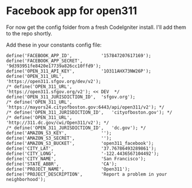 Facebook app for open311
========================

For now get the config folder from a fresh CodeIgniter install.  I'll add them to the repo shortly.

Add these in your constants config file:

	define('FACEBOOK_APP_ID', 			'157847207617169');
	define('FACEBOOK_APP_SECRET', 		'9d393951fe8420e17739a826cc10ffd9');
	define('OPEN_311_API_KEY', 			'1O311AHX73NW26P');
	define('OPEN_311_URL', 				'https://open311.sfgov.org/dev/v2');
	/* define('OPEN_311_URL', 				'https://open311.sfgov.org/v2'); << DEV  */
	define('OPEN_311_JURISDICTION_ID', 	'sfgov.org');
	/* define('OPEN_311_URL', 				'https://mayors24.cityofboston.gov:6443/api/open311/v2'); */
	/* define('OPEN_311_JURISDICTION_ID', 	'cityofboston.gov'); */
	/* define('OPEN_311_URL', 				'http://311.dc.gov/cwi/Open311/v2'); */
	/* define('OPEN_311_JURISDICTION_ID', 	'dc.gov'); */
	define('AMAZON_S3_KEY', 			'');
	define('AMAZON_S3_SECRET', 			'');
	define('AMAZON_S3_BUCKET', 			'open311_facebook');
	define('CITY_LAT', 					'37.76786493289861');
	define('CITY_LONG', 				'-122.4436567104492');
	define('CITY_NAME', 				'San Francisco');
	define('STATE_ABBR', 				'CA');
	define('PROJECT_NAME', 				'Open311');
	define('PROJECT_DESCRIPTION', 		'Report a problem in your neighborhood');